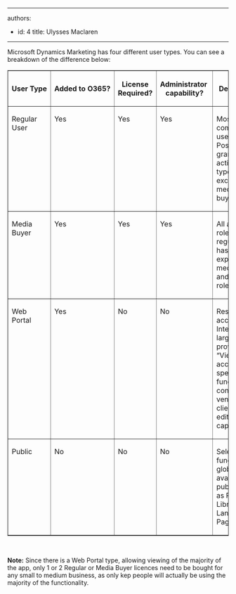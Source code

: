 

---
authors:
  - id: 4
    title: Ulysses Maclaren
---




<span class='intro'> <p>Microsoft Dynamics Marketing has four different user types. You can see a breakdown of the difference below&#58;</p><table cellspacing="0" cellpadding="2" class="t1 ssw15-rteTable-default" border="1"><tbody><tr class="ssw15-rteTableHeaderRow-default"><th class="td1 ssw15-rteTableHeaderEvenCol-default" rowspan="1" colspan="1"><p class="p1">User&#160;Type</p></th><th class="td2 ssw15-rteTableHeaderOddCol-default" rowspan="1" colspan="1"><p class="p1">Added&#160;to&#160;O365?</p></th><th class="td3 ssw15-rteTableHeaderEvenCol-default" rowspan="1" colspan="1"><p class="p1">License Required?</p></th><th class="td4 ssw15-rteTableHeaderOddCol-default" rowspan="1" colspan="1"><p class="p1">Administrator&#160;​capability?</p></th><th class="td5 ssw15-rteTableHeaderEvenCol-default" rowspan="1" colspan="1"><p class="p1">Description&#160;​</p></th></tr><tr class="ssw15-rteTableOddRow-default"><td valign="top" class="td6 ssw15-rteTableEvenCol-default"><p class="p1">Regular User</p></td><td valign="top" class="td7 ssw15-rteTableOddCol-default"><p class="p1">Yes</p></td><td valign="top" class="td8 ssw15-rteTableEvenCol-default"><p class="p1">Yes</p></td><td valign="top" class="td9 ssw15-rteTableOddCol-default"><p class="p1">Yes​</p></td><td valign="top" class="td10 ssw15-rteTableEvenCol-default"><p class="p1">Most commonly used type. Possible to grant all active role types, excluding media buying.&#160;</p></td></tr><tr class="ssw15-rteTableEvenRow-default"><td valign="top" class="td6 ssw15-rteTableEvenCol-default"><p class="p1">Media Buyer</p></td><td valign="top" class="td7 ssw15-rteTableOddCol-default"><p class="p1">Yes</p></td><td valign="top" class="td8 ssw15-rteTableEvenCol-default"><p class="p1">Yes</p></td><td valign="top" class="td9 ssw15-rteTableOddCol-default"><p class="p1">Yes</p></td><td valign="top" class="td10 ssw15-rteTableEvenCol-default"><p class="p1">All active roles a regular user has plus expanded media buying and planning roles.&#160;</p></td></tr><tr class="ssw15-rteTableOddRow-default"><td valign="top" class="td6 ssw15-rteTableEvenCol-default"><p class="p1">Web Portal</p></td><td valign="top" class="td7 ssw15-rteTableOddCol-default"><p class="p1">Yes</p></td><td valign="top" class="td8 ssw15-rteTableEvenCol-default"><p class="p1">No</p></td><td valign="top" class="td9 ssw15-rteTableOddCol-default"><p class="p1">No</p><p class="p2"> 
               <br> 
            </p></td><td valign="top" class="td10 ssw15-rteTableEvenCol-default"><p class="p1">Restricted access. Intended largely to provide “View” access to specific functionalities contractors, vendors, and clients. Some edit capabilities.&#160;</p></td></tr><tr class="ssw15-rteTableEvenRow-default"><td valign="top" class="td6 ssw15-rteTableEvenCol-default"><p class="p1">Public</p></td><td valign="top" class="td7 ssw15-rteTableOddCol-default"><p class="p1">No</p></td><td valign="top" class="td8 ssw15-rteTableEvenCol-default"><p class="p1">No</p></td><td valign="top" class="td9 ssw15-rteTableOddCol-default"><p class="p1">No</p></td><td valign="top" class="td10 ssw15-rteTableEvenCol-default"><p class="p1">Selected functions globally available publicly, such as Public Libraries and Landing Pages.&#160;​​​</p></td></tr></tbody></table><p> 
   <br> 
</p> </span>

<p>​<strong>Note&#58;</strong> Since there is a Web Portal type, allowing viewing of the majority of the app, only 1 or 2 Regular or Media Buyer licences need to be bought for any small to medium business, as only kep people will actually be using the majority of the functionality.</p>


